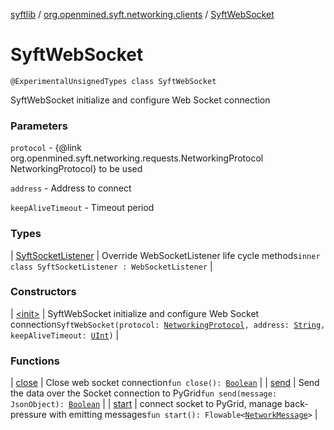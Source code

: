 [syftlib](../../index.md) / [org.openmined.syft.networking.clients](../index.md) / [SyftWebSocket](./index.md)

# SyftWebSocket

`@ExperimentalUnsignedTypes class SyftWebSocket`

SyftWebSocket initialize and configure Web Socket connection

### Parameters

`protocol` - {@link org.openmined.syft.networking.requests.NetworkingProtocol NetworkingProtocol} to be used

`address` - Address to connect

`keepAliveTimeout` - Timeout period

### Types

| [SyftSocketListener](-syft-socket-listener/index.md) | Override WebSocketListener life cycle methods`inner class SyftSocketListener : WebSocketListener` |

### Constructors

| [&lt;init&gt;](-init-.md) | SyftWebSocket initialize and configure Web Socket connection`SyftWebSocket(protocol: `[`NetworkingProtocol`](../../org.openmined.syft.networking.requests/-networking-protocol/index.md)`, address: `[`String`](https://kotlinlang.org/api/latest/jvm/stdlib/kotlin/-string/index.html)`, keepAliveTimeout: `[`UInt`](https://kotlinlang.org/api/latest/jvm/stdlib/kotlin/-u-int/index.html)`)` |

### Functions

| [close](close.md) | Close web socket connection`fun close(): `[`Boolean`](https://kotlinlang.org/api/latest/jvm/stdlib/kotlin/-boolean/index.html) |
| [send](send.md) | Send the data over the Socket connection to PyGrid`fun send(message: JsonObject): `[`Boolean`](https://kotlinlang.org/api/latest/jvm/stdlib/kotlin/-boolean/index.html) |
| [start](start.md) | connect socket to PyGrid, manage back-pressure with emitting messages`fun start(): Flowable<`[`NetworkMessage`](../-network-message/index.md)`>` |

